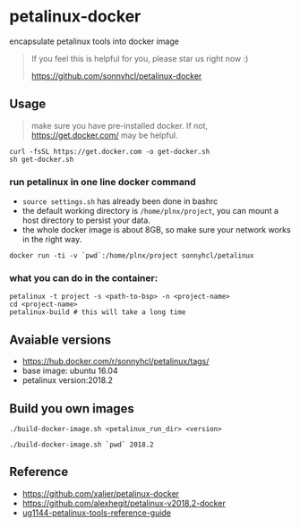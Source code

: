 # petalinux-docker
encapsulate petalinux tools into docker image

> If you feel this is helpful for you, please star us right now :)
>
> <https://github.com/sonnyhcl/petalinux-docker>

## Usage
> make sure you have pre-installed docker. If not, <https://get.docker.com/> may be helpful.

```
curl -fsSL https://get.docker.com -o get-docker.sh
sh get-docker.sh
```
### run petalinux in one line docker command
- `source settings.sh` has already been done in bashrc
- the default working directory is `/home/plnx/project`, you can mount a host directory to persist your data.
- the whole docker image is about 8GB, so make sure your network works in the right way.
```
docker run -ti -v `pwd`:/home/plnx/project sonnyhcl/petalinux
```
### what you can do in the container:
```
petalinux -t project -s <path-to-bsp> -n <project-name>
cd <project-name>
petalinux-build # this will take a long time
```
## Avaiable versions
- <https://hub.docker.com/r/sonnyhcl/petalinux/tags/>
- base image: ubuntu 16.04
- petalinux version:2018.2

## Build you own images
```
./build-docker-image.sh <petalinux_run_dir> <version>
```
```
./build-docker-image.sh `pwd` 2018.2
```

## Reference
- <https://github.com/xaljer/petalinux-docker>
- <https://github.com/alexhegit/petalinux-v2018.2-docker>
- [ug1144-petalinux-tools-reference-guide](https://www.xilinx.com/support/documentation/sw_manuals/xilinx2018_2/ug1144-petalinux-tools-reference-guide.pdf)
